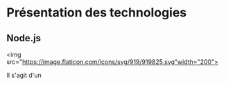 # Présentation des technologies

  ## Node.js 
  <img src="https://image.flaticon.com/icons/svg/919/919825.svg"width="200">
  
  Il s'agit d'un 
